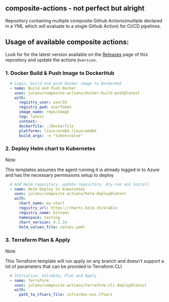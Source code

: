 ## composite-actions - not perfect but alright
Repository containing multiple composite Github Actions(multiple declared in a YML which will evaluate to a single Github Action) for CI/CD pipelines.
<br/>

## Usage of available composite actions:
Look for for the latest version available on the [Releases](https://github.com/julanu/composite-actions/releases) page of this repository and update the actions `@version`.


### 1. Docker Build & Push Image to DockerHub
```yaml
  # Login, build and push Docker image to DockerHub
  - name: Build and Push Docker
    uses: julanu/composite-actions/docker-build-push@latest
    with:
      registry_user: userID
      registry_pwd: userToken
      image_name: repo/image
      tag: latest
      context: .
      dockerfile: ./Dockerfile
      platforms: linux/arm64,linux/amd64
      build_args: -e "token=value"
```
### 2. Deploy Helm chart to Kubernetes  
> [!NOTE]  
> This templates assumes the agent running it is already logged in to Azure and has the necessary permissions setup to deploy
```yaml
  # Add Helm repository, update repository, dry-run and install
  - name: Helm Deploy to Kubernetes
    uses: julanu/composite-actions/helm-deploy@latest
    with:
      chart_name: my-chart
      registry_url: https://charts.helm.sh/stable
      registry_name: bitnami
      namespace: testing
      chart_version: 4.1.14
      helm_values_file: values.yaml
```
### 3. Terraform Plan & Apply
> [!NOTE]  
> This Terraform template will run apply on any branch and doesn't support a lot of parameters that can be provided to Terraform CLI 
```yaml
  # Initialize, Validate, Plan and Apply 
  - name: Terraform
    uses: julanu/composite-actions/terraform-cli-deploy@latest
    with:
      path_to_tfvars_file: infra/dev-eus.tfvars
```